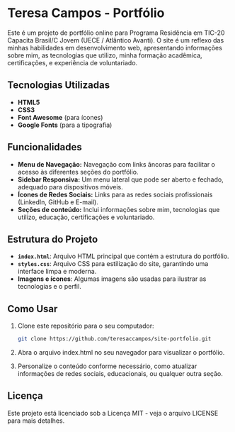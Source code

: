 # Teresa Campos - Portfólio

Este é um projeto de portfólio online para Programa Residência em TIC-20 Capacita Brasil/C Jovem (UECE / Atlântico Avanti). O site é um reflexo das minhas habilidades em desenvolvimento web, apresentando informações sobre mim, as tecnologias que utilizo, minha formação acadêmica, certificações, e experiência de voluntariado.

## Tecnologias Utilizadas

- **HTML5**
- **CSS3**
- **Font Awesome** (para ícones)
- **Google Fonts** (para a tipografia)

## Funcionalidades

- **Menu de Navegação:** Navegação com links âncoras para facilitar o acesso às diferentes seções do portfólio.
- **Sidebar Responsiva:** Um menu lateral que pode ser aberto e fechado, adequado para dispositivos móveis.
- **Ícones de Redes Sociais:** Links para as redes sociais profissionais (LinkedIn, GitHub e E-mail).
- **Seções de conteúdo:** Inclui informações sobre mim, tecnologias que utilizo, educação, certificações e voluntariado.
  
## Estrutura do Projeto

- **`index.html`**: Arquivo HTML principal que contém a estrutura do portfólio.
- **`styles.css`**: Arquivo CSS para estilização do site, garantindo uma interface limpa e moderna.
- **Imagens e ícones**: Algumas imagens são usadas para ilustrar as tecnologias e o perfil.

## Como Usar

1. Clone este repositório para o seu computador:
   ```bash
   git clone https://github.com/teresaccampos/site-portfolio.git
2. Abra o arquivo index.html no seu navegador para visualizar o portfólio.

3. Personalize o conteúdo conforme necessário, como atualizar informações de redes sociais, educacionais, ou qualquer outra seção.

## Licença
Este projeto está licenciado sob a Licença MIT - veja o arquivo LICENSE para mais detalhes.
